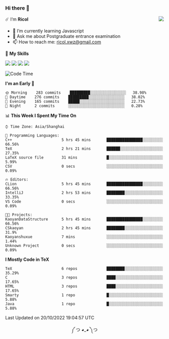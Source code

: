 ### Hi there 👋

<a href="#">
  <img align="right" src="https://github-readme-stats.vercel.app/api?username=Ricolxwz&count_private=true&show_icons=true&theme=prussian" />
</a>

☄️ I‘m **Ricol**

- 🌱 I’m currently learning Javascript
- 💬 Ask me about Postgraduate entrance examination
- 📫 How to reach me: ricol.xwz@gmail.com

🌟 **My Skills**

![](https://img.shields.io/badge/-Git-000000?style=flat-square&logo=git&logoColor=fff)
![](https://img.shields.io/badge/-C-3e74a2?style=flat-square&logo=C&logoColor=fff)
![](https://img.shields.io/badge/-Python-4fc08d?style=flat-square&logo=python&logoColor=fff)
![](https://img.shields.io/badge/-java-ffa500?style=flat-square&logo=java&logoColor=fff)

<!--START_SECTION:waka-->
![Code Time](http://img.shields.io/badge/Code%20Time-367%20hrs%2027%20mins-blue)

**I'm an Early 🐤** 

```text
🌞 Morning    283 commits    █████████░░░░░░░░░░░░░░░░   38.98% 
🌆 Daytime    276 commits    █████████░░░░░░░░░░░░░░░░   38.02% 
🌃 Evening    165 commits    █████░░░░░░░░░░░░░░░░░░░░   22.73% 
🌙 Night      2 commits      ░░░░░░░░░░░░░░░░░░░░░░░░░   0.28%

```


📊 **This Week I Spent My Time On** 

```text
⌚︎ Time Zone: Asia/Shanghai

💬 Programming Languages: 
C++                      5 hrs 45 mins       ████████████████░░░░░░░░░   66.56% 
TeX                      2 hrs 21 mins       ██████░░░░░░░░░░░░░░░░░░░   27.35% 
LaTeX source file        31 mins             █░░░░░░░░░░░░░░░░░░░░░░░░   5.99% 
CSV                      0 secs              ░░░░░░░░░░░░░░░░░░░░░░░░░   0.09%

🔥 Editors: 
CLion                    5 hrs 45 mins       ████████████████░░░░░░░░░   66.56% 
IntelliJ                 2 hrs 53 mins       ████████░░░░░░░░░░░░░░░░░   33.35% 
VS Code                  0 secs              ░░░░░░░░░░░░░░░░░░░░░░░░░   0.09%

🐱‍💻 Projects: 
KaoyanDataStructure      5 hrs 45 mins       ████████████████░░░░░░░░░   66.56% 
CSkaoyan                 2 hrs 45 mins       ████████░░░░░░░░░░░░░░░░░   31.9% 
Kaoyanshuxue             7 mins              ░░░░░░░░░░░░░░░░░░░░░░░░░   1.44% 
Unknown Project          0 secs              ░░░░░░░░░░░░░░░░░░░░░░░░░   0.09%

```

**I Mostly Code in TeX** 

```text
TeX                      6 repos             ████████░░░░░░░░░░░░░░░░░   35.29% 
C                        3 repos             ████░░░░░░░░░░░░░░░░░░░░░   17.65% 
HTML                     3 repos             ████░░░░░░░░░░░░░░░░░░░░░   17.65% 
Smarty                   1 repo              █░░░░░░░░░░░░░░░░░░░░░░░░   5.88% 
Java                     1 repo              █░░░░░░░░░░░░░░░░░░░░░░░░   5.88%

```



 Last Updated on 20/10/2022 19:04:57 UTC
<!--END_SECTION:waka-->

<div align="center">
༼ つ ◕_◕ ༽つ
</div>

